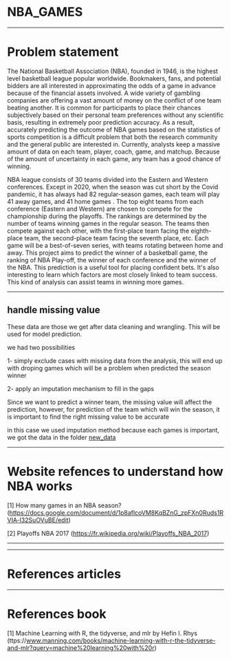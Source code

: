 # NBA_GAMES

***
# Problem statement 

The National Basketball Association (NBA), founded in 1946, is the highest level basketball league popular worldwide. Bookmakers, fans, and potential bidders are all interested in approximating the odds of a game in advance because of the financial assets involved. A wide variety of gambling companies are offering a vast amount of money on the conflict of one team beating another. It is common for participants to place their chances subjectively based on their personal team preferences without any scientific basis, resulting in extremely poor prediction accuracy. As a result, accurately predicting the outcome of NBA games based on the statistics of sports competition is a difficult problem that both the research community and the general public are interested in. Currently, analysts keep a massive amount of data on each team, player, coach, game, and matchup. Because of the amount of uncertainty in each game, any team has a good chance of winning.

NBA league consists of 30 teams divided into the Eastern and Western conferences. Except in 2020, when the season was cut short by the Covid pandemic, it has always had 82 regular-season games, each team will play 41 away games, and 41 home games . The top eight teams from each conference (Eastern and Western) are chosen to compete for the championship during the playoffs. The rankings are determined by the number of teams winning games in the regular season. The teams then compete against each other, with the first-place team facing the eighth-place team, the second-place team facing the seventh place, etc. Each game will be a best-of-seven series, with teams rotating between home and away. This project aims to predict the winner of a basketball game, the ranking of NBA Play-off, the winner of each conference and the winner of the NBA. This prediction is a useful tool for placing confident bets. It's also interesting to learn which factors are most closely linked to team success. This kind of analysis can assist teams in winning more games.

***
##  handle missing value 
These data are those we get after data cleaning and wrangling. This will be used for model prediction. 


 we had two possibilities
 
1- simply exclude cases with missing data from the analysis, this will end up with droping games
which will be a problem when predicted the season winner

2- apply an imputation mechanism to fill in the gaps

 Since we want to predict a winner team, the missing value will affect the prediction, however, for 
 prediction of the team which will win the season, it is important to find the right missing value to be accurate

 in this case we used imputation method because each games is important, we got the data in the folder [new_data](https://github.com/B23579/NBA_GAMES/tree/main/new_data)
***
# Website refences to understand how NBA works

[1] How many games in an NBA season? (https://docs.google.com/document/d/1p8aflcoVM8KqBZnG_zpFXn0Ruds1RVIA-l32SuOVuBE/edit) 


[2] Playoffs NBA 2017 (https://fr.wikipedia.org/wiki/Playoffs_NBA_2017)

***

***
# References articles

***
# References book 

[1] Machine Learning with R, the tidyverse, and mlr by Hefin I. Rhys (ttps://www.manning.com/books/machine-learning-with-r-the-tidyverse-and-mlr?query=machine%20learning%20with%20r)
 
